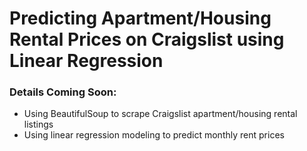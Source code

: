# Predicting Apartment/Housing Rental Prices on Craigslist using Linear Regression

### Details Coming Soon:
* Using BeautifulSoup to scrape Craigslist apartment/housing rental listings
* Using linear regression modeling to predict monthly rent prices

